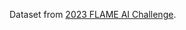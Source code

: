 Dataset from [2023 FLAME AI
Challenge](https://www.kaggle.com/competitions/2023-flame-ai-challenge/data).
